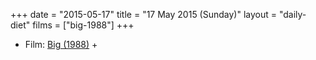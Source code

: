 +++
date = "2015-05-17"
title = "17 May 2015 (Sunday)"
layout = "daily-diet"
films = ["big-1988"]
+++


* Film: [Big (1988)](/films/big-1988) +